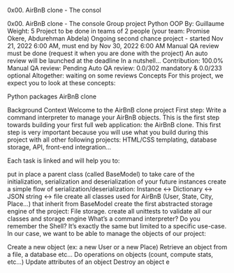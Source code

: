0x00. AirBnB clone - The consol

0x00. AirBnB clone - The console
Group project
Python
OOP
 By: Guillaume
 Weight: 5
 Project to be done in teams of 2 people (your team: Promise Okere, Abdurehman Abdela)
 Ongoing second chance project - started Nov 21, 2022 6:00 AM, must end by Nov 30, 2022 6:00 AM
 Manual QA review must be done (request it when you are done with the project)
 An auto review will be launched at the deadline
In a nutshell…
Contribution: 100.0%
Manual QA review: Pending
Auto QA review: 0.0/302 mandatory & 0.0/233 optional
Altogether: waiting on some reviews
Concepts
For this project, we expect you to look at these concepts:

Python packages
AirBnB clone


Background Context
Welcome to the AirBnB clone project
First step: Write a command interpreter to manage your AirBnB objects.
This is the first step towards building your first full web application: the AirBnB clone. This first step is very important because you will use what you build during this project with all other following projects: HTML/CSS templating, database storage, API, front-end integration…

Each task is linked and will help you to:

put in place a parent class (called BaseModel) to take care of the initialization, serialization and deserialization of your future instances
create a simple flow of serialization/deserialization: Instance <-> Dictionary <-> JSON string <-> file
create all classes used for AirBnB (User, State, City, Place…) that inherit from BaseModel
create the first abstracted storage engine of the project: File storage.
create all unittests to validate all our classes and storage engine
What’s a command interpreter?
Do you remember the Shell? It’s exactly the same but limited to a specific use-case. In our case, we want to be able to manage the objects of our project:

Create a new object (ex: a new User or a new Place)
Retrieve an object from a file, a database etc…
Do operations on objects (count, compute stats, etc…)
Update attributes of an object
Destroy an object
e
